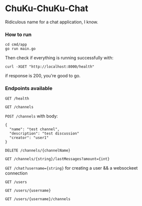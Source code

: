 # ChuKu-ChuKu-Chat

Ridiculous name for a chat application, I know.

### How to run

```
cd cmd/app
go run main.go
```

Then check if everything is running successfully with:

```
curl -XGET "http://localhost:8000/health"
```
if response is 200, you're good to go.

### Endpoints available

`GET /health`

`GET /channels`

`POST /channels` with body: 

```
{
  "name": "test channel", 
  "description": "test discussion"  
  "creator": "user1"
}
```

`DELETE /channels/{channelName}`

`GET /channels/{string}/lastMessages?amount={int}`

`GET /chat?username={string}` for creating a user && a websockeet connection

`GET /users`

`GET /users/{username}`

`GET /users/{username}/channels`

